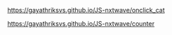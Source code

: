 https://gayathriksvs.github.io/JS-nxtwave/onclick_cat


https://gayathriksvs.github.io/JS-nxtwave/counter
